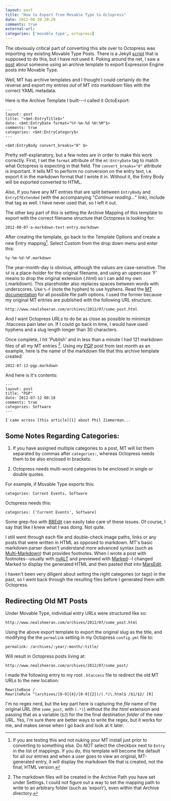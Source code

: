 ```yaml
---
layout: post
title: "How to Export from Movable Type to Octopress"
date: 2012-08-30 20:29
comments: true
external-url: 
categories: ['movable type', octopress]
---
```


The obviously critical part of converting this site over to Octopress was importing my existing Movable Type Posts. There is a Jekyll [script][script] that is supposed to do this, but I have not used it. Poking around the net, I saw a [post][ee] about someone using an archive template to export Expression Engine posts *into* Movable Type.

Well, MT has archive templates and I thought I could certainly do the reverse and export my entries *out* of MT into markdown files with the correct YAML metadata.

Here is the Archive Template I built---I called it OctoExport:

	---
	layout: post  
	title: "<$mt:EntryTitle$>"  
	date: <$mt:EntryDate format="%Y-%m-%d %H:%M"$>  
	comments: true  
	categories: <$mt:EntryCategory$>  
	---

	<$mt:EntryBody convert_breaks="0" $>​
	
Pretty self-explanatory, but a few notes are in order to make this work correctly. First, I set the `format` attribute of the `mt:EntryDate` tag to match what Octopress is expecting in that field. The `convert_breaks="0"` attribute is important. It tells MT to perform no conversion on the entry text, i.e. export it in the markdown format that I wrote it in. Without it, the Entry Body will be exported converted to HTML. 

Also, If you have any MT entries that are split between `EntryBody` and `EntryIfExtended` (with the accompanying "*Continue reading...*" link), include that tag as well. I have never used that, so I left it out.

The other key part of this is setting the Archive Mapping of this template to export with the correct filename structure that Octopress is looking for:

	2012-08-07-a-markdown-test-entry.markdown
	
After creating the template, go back to the Template Options and create a new Entry mapping[^1]. Select Custom from the drop down menu and enter this:

	%y-%m-%d-%F.markdown 

The year-month-day is obvious, although the values are case-sensitive. The `%F` is a place-holder for the original filename, and using an uppercase 'F' means to drop the original extension (.html) so I can add my own (.markdown). This placeholder also replaces spaces between words with underscores. Use `%-F` (note the hyphen) to use hyphens. Read the [MT documentation][mt] for all possible file path options. I used the former because my original MT entries are published with the following URL structure:

	http://www.nealsheeran.com/archives/2012/07/some_post.html
	
And I want Octopress URLs to do be as close as possible to minimize .htaccess pain later on. If I could go back in time, I would have used hyphens and a slug length longer than 30 characters.

Once complete, I hit 'Publish' and in less than a minute I had 121 markdown files of all my MT entries [^2]. Using my [PGP][pgp] post from last month as an example, here is the name of the markdown file that this archive template created:

	2012-07-12-pgp.markdown
	
And here is it's contents:

	---
	layout: post  
	title: "PGP"  
	date: 2012-07-12 00:18  
	comments: true  
	categories: Software  
	---

	I came across [this article][1] about Phil Zimmerman...

## Some Notes Regarding Categories:

1. If you have assigned multiple categories to a post, MT will list them separated by commas after `categories:`, whereas Octopress needs them to be also enclosed in brackets.

2. Octopress needs multi-word categories to be enclosed in single or double quotes.

For example, if Movable Type exports this:

	categories: Current Events, Software
	
Octopress needs this:

	categories: ['Current Events', Software]
	
Some grep-foo with [BBEdit][bbedit] can easily take care of these issues. Of course, I say that like I knew what I was doing. Not quite.

I still went through each file and double-check image paths, links or any posts that were written in HTML as opposed to markdown. MT's basic markdown parser doesn't understand more advanced syntax (such as [Multi-Markdown][mmd]) that provides footnotes. When I wrote a post with footnotes--usually with [nvALT][nvalt] and previewed with [Marked][marked]--I changed Marked to display the generated HTML and then pasted *that* into [MarsEdit][mars].

I haven't been very diligent about setting the right categories (or tags) in the past, so I went back through the resulting files before I generated them with Octopress.

## Redirecting Old MT Posts

Under Movable Type, individual entry URLs were structured like so:

	http://www.nealsheeran.com/archives/2012/07/some_post.html
	
Using the above export template to export the original slug as the title, and modifying the the `permalink` setting in my Octopress `config.yml` file to:

	permalink: /archives/:year/:month/:title/
	
Will result in Octopress posts living at:

	http://www.nealsheeran.com/archives/2012/07/some_post/
	
I made the following entry to my root `.htaccess` file to redirect the old MT URLs to the new location:

	RewriteBase /
	RewriteRule ^(archives/[0-9]{4}/[0-9]{2})/(.*)\.html$ /$1/$2/ [R]
	
I'm no regex nerd, but the key part here is capturing the _file_ name of the original URL (the `some_post`, with `(.*)`) _without the the html_ extension and passing that as a variable (`$2`) for the the final destination _folder_ of the new URL. Yes, I'm sure there are better ways to write the regex, but it works for me, and makes sense when I go back and look at it later. 

[^1]: If you are testing this and not nuking your MT install just prior to converting to something else. Do *NOT* select the checkbox next to `Entry` in the list of mappings. If you do, this template will become the default for all our entries and when a user goes to view an original, MT-generated entry, it will display the markdown file that is created, not the final, HTML version.

[^2]: The markdown files will be created in the Archive Path you have set under Settings. I could not figure out a way to set the mapping path to write to an arbitrary folder (such as 'export'), even within that Archive directory.

[mt]: http://www.movabletype.org/documentation/appendices/archive-file-path-specifiers.html
[pgp]: http://www.nealsheeran.com/archives/2012/07/pgp.html
[script]: https://github.com/mojombo/jekyll/wiki/Blog-Migrations
[ee]: https://supergeekery.com/geekblog/comments/quick_tip_expression_engine_movable_type_export
[nvalt]: http://brettterpstra.com/project/nvalt/
[marked]: http://markedapp.com/
[mars]: http://www.red-sweater.com/marsedit/
[mmd]: http://fletcherpenney.net/multimarkdown/
[bbedit]: http://www.barebones.com/products/bbedit/